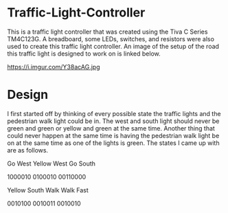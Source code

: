 # Traffic-Light-Controller

This is a traffic light controller that was created using the Tiva C Series TM4C123G. A breadboard, some LEDs, switches, and resistors
were also used to create this traffic light controller. An image of the setup of the road this traffic light is designed to work
on is linked below.

https://i.imgur.com/Y38acAG.jpg

# Design
I first started off by thinking of every possible state the traffic lights and the pedestrian walk light could be in. The west and south
light should never be green and green or yellow and green at the same time. Another thing that could never happen at the same time is
having the pedestrian walk light be on at the same time as one of the lights is green. The states I came up with are as follows.

Go West                       Yellow West                     Go South

1000010                       0100010                         00110000


Yellow South                  Walk                            Walk Fast

0010100                       0010011                         0010010
